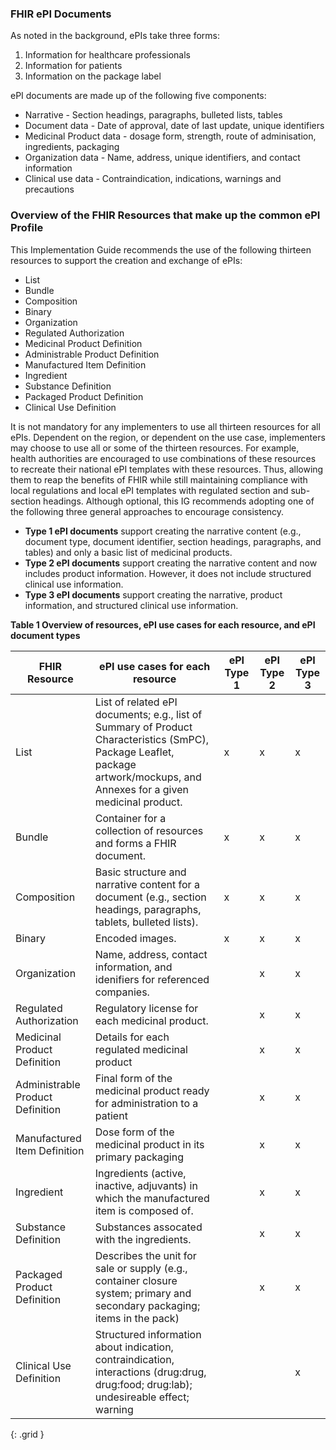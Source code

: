 ### FHIR ePI Documents 
As noted in the background, ePIs take three forms:
1. Information for healthcare professionals
2. Information for patients
3. Information on the package label  

ePI documents are made up of the following five components: 
- Narrative - Section headings, paragraphs, bulleted lists, tables
- Document data - Date of approval, date of last update, unique identifiers
- Medicinal Product data - dosage form, strength, route of adminisation, ingredients, packaging
- Organization data - Name, address, unique identifiers, and contact information
- Clinical use data - Contraindication, indications, warnings and precautions  

### Overview of the FHIR Resources that make up the common ePI Profile 
This Implementation Guide recommends the use of the following thirteen resources to support the creation and exchange of ePIs:
- List
- Bundle
- Composition
- Binary
- Organization
- Regulated Authorization
- Medicinal Product Definition
- Administrable Product Definition
- Manufactured Item Definition
- Ingredient
- Substance Definition
- Packaged Product Definition
- Clinical Use Definition  

It is not mandatory for any implementers to use all thirteen resources for all ePIs. Dependent on the region, or dependent on the use case, implementers may choose to use all or some of the thirteen resources. For example, health authorities are encouraged to use combinations of these resources to recreate their national ePI templates with these resources. Thus, allowing them to reap the benefits of FHIR while still maintaining compliance with local regulations and local ePI templates with regulated section and sub-section headings. Although optional, this IG recommends adopting one of the following three general approaches to encourage consistency.  

- **Type 1 ePI documents** support creating the narrative content (e.g., document type, document identifier, section headings, paragraphs, and tables) and only a basic list of medicinal products.
- **Type 2 ePI documents** support creating the narrative content and now includes product information. However, it does not include structured clinical use information. 
- **Type 3 ePI documents** support creating the narrative, product information, and structured clinical use information.  
  
  
**Table 1 Overview of resources, ePI use cases for each resource, and ePI document types**  

|**FHIR Resource**|**ePI use cases for each resource**|**ePI Type 1**|**ePI Type 2**|**ePI Type 3**|
|---|---|---|---|---|
List|List of related ePI documents; e.g., list of Summary of Product Characteristics (SmPC), Package Leaflet, package artwork/mockups, and Annexes for a given medicinal product.|x|x|x
Bundle|Container for a collection of resources and forms a FHIR document.|x|x|x
Composition|Basic structure and narrative content for a document (e.g., section headings, paragraphs, tablets, bulleted lists).|x|x|x
Binary|Encoded images.|x|x|x
Organization|Name, address, contact information, and idenifiers for referenced companies.| |x|x
Regulated Authorization|Regulatory license for each medicinal product.| |x|x
Medicinal Product Definition|Details for each regulated medicinal product| |x|x
Administrable Product Definition|Final form of the medicinal product ready for administration to a patient| |x|x
Manufactured Item Definition|Dose form of the medicinal product in its primary packaging| |x|x
Ingredient|Ingredients (active, inactive, adjuvants) in which the manufactured item is composed of.| |x|x
Substance Definition|Substances assocated with the ingredients.| |x|x
Packaged Product Definition|Describes the unit for sale or supply (e.g., container closure system; primary and secondary packaging; items in the pack)| |x|x
Clinical Use Definition|Structured information about indication, contraindication, interactions (drug:drug, drug:food; drug:lab); undesireable effect; warning| | |x|  
{: .grid }